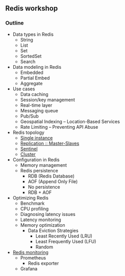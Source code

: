 ## Redis workshop

### Outline
* Data types in Redis
  * String
  * List
  * Set
  * SortedSet
  * Search
* Data modeling in Redis
  * Embedded
  * Partial Embed
  * Aggregate
* Use cases
  * Data caching
  * Session/key management
  * Real-time layer
  * Messaging queue
  * Pub/Sub
  * Geospatial Indexing – Location-Based Services
  * Rate Limiting – Preventing API Abuse
* Redis topology
  * [Single instance](/workshop/README.md)
  * [Replication :: Master-Slaves](/workshop/redis-replication.md)
  * [Sentinel](/workshop/redis-sentinel.md)
  * [Cluster](/workshop/redis-cluster.md)
* Configuration in Redis
  * Memory management
  * Redis persistence
    * RDB (Redis Database)
    * AOF (Append Only File)
    * No persistence
    * RDB + AOF   
* Optimizing Redis
  * Benchmark
  * CPU profiling
  * Diagnosing latency issues
  * Latency monitoring
  * Memory optimization
    * Data Eviction Strategies
      * Least Recently Used (LRU)
      * Least Frequently Used (LFU)
      * Random 
* [Redis monitoring](/workshop/redis-monitoring.md)
  * Prometheus
    * Redis exporter
  * Grafana

